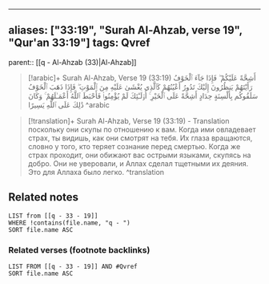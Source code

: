 
---
aliases: ["33:19", "Surah Al-Ahzab, verse 19", "Qur'an 33:19"]
tags: Qvref
---

parent:: [[q - Al-Ahzab (33)|Al-Ahzab]]

> [!arabic]+ Surah Al-Ahzab, Verse 19 (33:19)
> <span class="quran-arabic">أَشِحَّةً عَلَيْكُمْ ۖ فَإِذَا جَآءَ ٱلْخَوْفُ رَأَيْتَهُمْ يَنظُرُونَ إِلَيْكَ تَدُورُ أَعْيُنُهُمْ كَٱلَّذِى يُغْشَىٰ عَلَيْهِ مِنَ ٱلْمَوْتِ ۖ فَإِذَا ذَهَبَ ٱلْخَوْفُ سَلَقُوكُم بِأَلْسِنَةٍ حِدَادٍ أَشِحَّةً عَلَى ٱلْخَيْرِ ۚ أُو۟لَـٰٓئِكَ لَمْ يُؤْمِنُوا۟ فَأَحْبَطَ ٱللَّهُ أَعْمَـٰلَهُمْ ۚ وَكَانَ ذَٰلِكَ عَلَى ٱللَّهِ يَسِيرًا</span>
^arabic

> [!translation]+ Surah Al-Ahzab, Verse 19 (33:19) - Translation
> поскольку они скупы по отношению к вам. Когда ими овладевает страх, ты видишь, как они смотрят на тебя. Их глаза вращаются, словно у того, кто теряет сознание перед смертью. Когда же страх проходит, они обижают вас острыми языками, скупясь на добро. Они не уверовали, и Аллах сделал тщетными их деяния. Это для Аллаха было легко.
^translation



## Related notes
```dataview
LIST from [[q - 33 - 19]]
WHERE !contains(file.name, "q - ")
SORT file.name ASC
```

### Related verses (footnote backlinks)
```dataview
LIST FROM [[q - 33 - 19]] AND #Qvref
SORT file.name ASC
```

